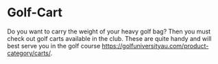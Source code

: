 # Golf-Cart
Do you want to carry the weight of your heavy golf bag? Then you must check out golf carts available in the club. These are quite handy and will best serve you in the golf course https://golfuniversityau.com/product-category/carts/.
